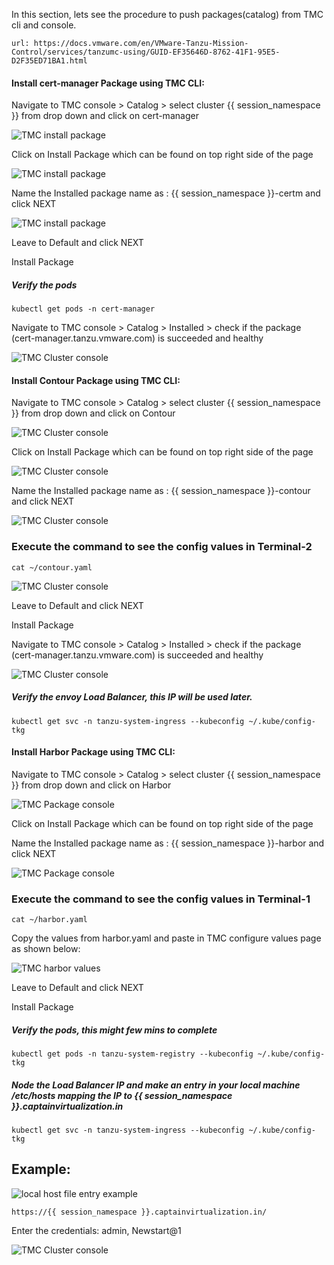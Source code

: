 In this section, lets see the procedure to push packages(catalog) from TMC cli and console. 

```dashboard:open-url
url: https://docs.vmware.com/en/VMware-Tanzu-Mission-Control/services/tanzumc-using/GUID-EF35646D-8762-41F1-95E5-D2F35ED71BA1.html
```
#### Install cert-manager Package using TMC CLI: 

Navigate to TMC console > Catalog > select cluster {{ session_namespace }} from drop down and click on cert-manager

![TMC install package](images/TMC-6.png)

Click on Install Package which can be found on top right side of the page

![TMC install package](images/TMC-7.png)

Name the Installed package name as : {{ session_namespace }}-certm and click NEXT

![TMC install package](images/TMC-8.png)

Leave to Default and click NEXT

Install Package

##### Verify the pods

```execute
kubectl get pods -n cert-manager
```

Navigate to TMC console > Catalog > Installed > check if the package (cert-manager.tanzu.vmware.com) is succeeded and healthy

![TMC Cluster console](images/TMC-9.png)


#### Install Contour Package using TMC CLI: 

Navigate to TMC console > Catalog > select cluster {{ session_namespace }} from drop down and click on Contour

![TMC Cluster console](images/TMC-10.png)

Click on Install Package which can be found on top right side of the page

![TMC Cluster console](images/TMC-11.png)

Name the Installed package name as : {{ session_namespace }}-contour and click NEXT

![TMC Cluster console](images/TMC-12.png)

### Execute the command to see the config values in Terminal-2

```execute-2
cat ~/contour.yaml
```

![TMC Cluster console](images/TMC-13.png) 

Leave to Default and click NEXT

Install Package

Navigate to TMC console > Catalog > Installed > check if the package (cert-manager.tanzu.vmware.com) is succeeded and healthy

![TMC Cluster console](images/TMC-14.png) 

##### Verify the envoy Load Balancer, this IP will be used later. 

```execute
kubectl get svc -n tanzu-system-ingress --kubeconfig ~/.kube/config-tkg
```

#### Install Harbor Package using TMC CLI: 

Navigate to TMC console > Catalog > select cluster {{ session_namespace }} from drop down and click on Harbor

![TMC Package console](images/TMC-19.png)

Click on Install Package which can be found on top right side of the page

Name the Installed package name as : {{ session_namespace }}-harbor and click NEXT

![TMC Package console](images/TMC-15.png)

### Execute the command to see the config values in Terminal-1

```execute-1
cat ~/harbor.yaml
```
Copy the values from harbor.yaml and paste in TMC configure values page as shown below: 

![TMC harbor values](images/TMC-16.png)

Leave to Default and click NEXT

Install Package

##### Verify the pods, this might few mins to complete

```execute-1
kubectl get pods -n tanzu-system-registry --kubeconfig ~/.kube/config-tkg
```

##### Node the Load Balancer IP and make an entry in your local machine /etc/hosts mapping the IP to {{ session_namespace }}.captainvirtualization.in

```execute-1
kubectl get svc -n tanzu-system-ingress --kubeconfig ~/.kube/config-tkg
```

## Example: 
![local host file entry example](images/TMC-21.png)

```dashboard:open-url
https://{{ session_namespace }}.captainvirtualization.in/
```

Enter the credentials: admin, Newstart@1

![TMC Cluster console](images/TMC-20.png)
